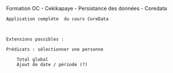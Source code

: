 
Formation OC - Cekikapaye -
Persistance des données - Coredata

    Application compléte  du cours CoreData

    
    
    Extensions possibles :
    
    Prédicats : sélectionner une personne
    
        Total global
        Ajout de date / période (?)


